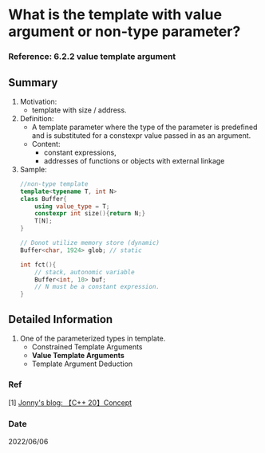 # What is the template with value argument or non-type parameter?

### Reference: 6.2.2 value template argument

## Summary
1. Motivation:
    - template with size / address. 
2. Definition:
    - A template parameter where the type of the parameter is predefined and is substituted for a constexpr value passed in as an argument.
    - Content:
        - constant expressions, 
        - addresses of functions or objects with external linkage
3. Sample:
    ~~~c++
    //non-type template
    template<typename T, int N> 
    class Buffer{
        using value_type = T;
        constexpr int size(){return N;}
        T[N];
    }

    // Donot utilize memory store (dynamic)
    Buffer<char, 1924> glob; // static

    int fct(){
        // stack, autonomic variable
        Buffer<int, 10> buf;
        // N must be a constant expression. 
    }    
    ~~~

## Detailed Information
1. One of the parameterized types in template.
    - Constrained Template Arguments
    - **Value Template Arguments**
    - Template Argument Deduction

### Ref
[1] [Jonny's blog: 【C++ 20】Concept](https://jonny.vip/2021/07/11/%e3%80%90cplusplus-20%e3%80%91concept/)
### Date
2022/06/06
